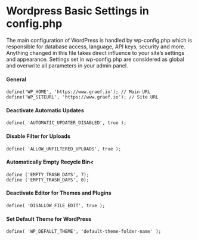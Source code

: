 # Wordpress Basic Settings in config.php


The main configuration of WordPress is handled by wp-config.php which is responsible for database access, language, API keys, security and more. Anything changed in this file takes direct influence to your site’s settings and appearance.
Settings set in wp-config.php are considered as global and overwrite all parameters in your admin panel.

#### General

```
define('WP_HOME', 'https://www.graef.io'); // Main URL
define('WP_SITEURL', 'https://www.graef.io'); // Site URL
```

#### Deactivate Automatic Updates

```
define( 'AUTOMATIC_UPDATER_DISABLED', true );
```

#### Disable Filter for Uploads

```
define( 'ALLOW_UNFILTERED_UPLOADS', true );
```

#### Automatically Empty Recycle Bin<

```
define ('EMPTY_TRASH_DAYS', 7);
define ('EMPTY_TRASH_DAYS', 0);
```

#### Deactivate Editor for Themes and Plugins

```
define( 'DISALLOW_FILE_EDIT', true );
```

#### Set Default Theme for WordPress

```
define( 'WP_DEFAULT_THEME', 'default-theme-folder-name' );
```
